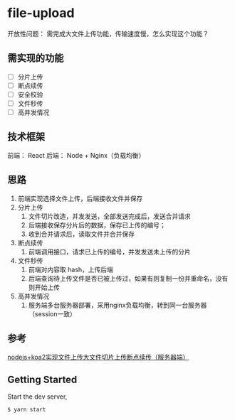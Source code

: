 # file-upload

开放性问题： 需完成大文件上传功能，传输速度慢，怎么实现这个功能？

## 需实现的功能

- [ ] 分片上传
- [ ] 断点续传
- [ ] 安全校验
- [ ] 文件秒传
- [ ] 高并发情况

## 技术框架

前端： React
后端： Node + Nginx（负载均衡）

## 思路

1. 前端实现选择文件上传，后端接收文件并保存
2. 分片上传
   1. 文件切片改造，并发发送，全部发送完成后，发送合并请求
   2. 后端接收保存分片后的数据，保存已上传的编号；
   3. 收到合并请求后，读取文件并合并保存
3. 断点续传
   1. 前端调用接口，请求已上传的编号，并发发送未上传的分片
4. 文件秒传
   1. 前端对内容取 hash，上传后端
   2. 后端查询待上传文件是否已被上传过，如果有则复制一份并重命名，没有则开始上传
5. 高并发情况
   1. 服务端多台服务器部署，采用nginx负载均衡，转到同一台服务器（session一致）


## 参考

[nodejs+koa2实现文件上传大文件切片上传断点续传（服务器端）](https://blog.csdn.net/lixiaosenlin/article/details/114400710)

## Getting Started

Start the dev server,

```bash
$ yarn start
```
